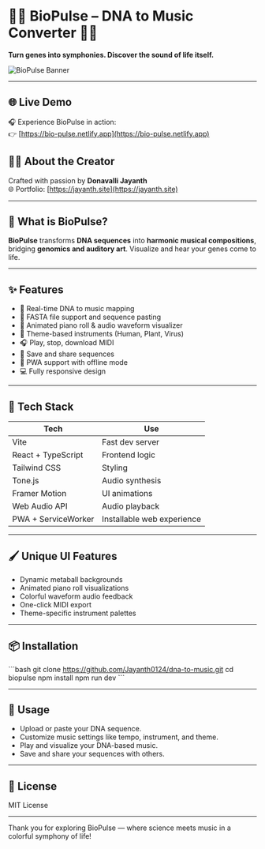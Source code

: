 # 🎵🌿 BioPulse – DNA to Music Converter 🌿🎵

**Turn genes into symphonies. Discover the sound of life itself.**

![BioPulse Banner](https://bio-pulse.netlify.app/cover.png)

---

## 🌐 Live Demo

🎧 Experience BioPulse in action:  
👉 [https://bio-pulse.netlify.app](https://bio-pulse.netlify.app)

## 👨‍💻 About the Creator

Crafted with passion by **Donavalli Jayanth**  
🌐 Portfolio: [https://jayanth.site](https://jayanth.site)

---

## 🔬 What is BioPulse?

**BioPulse** transforms **DNA sequences** into **harmonic musical compositions**, bridging **genomics and auditory art**. Visualize and hear your genes come to life.

---

## ✨ Features

- 🎼 Real-time DNA to music mapping
- 📁 FASTA file support and sequence pasting
- 🎹 Animated piano roll & audio waveform visualizer
- 🎨 Theme-based instruments (Human, Plant, Virus)
- 🎧 Play, stop, download MIDI
- 💾 Save and share sequences
- 📱 PWA support with offline mode
- 💻 Fully responsive design

---

## 🚀 Tech Stack

| Tech                 | Use                          |
|---------------------|------------------------------|
| Vite                | Fast dev server              |
| React + TypeScript  | Frontend logic               |
| Tailwind CSS        | Styling                      |
| Tone.js             | Audio synthesis              |
| Framer Motion       | UI animations                |
| Web Audio API       | Audio playback               |
| PWA + ServiceWorker | Installable web experience   |

---

## 🖌️ Unique UI Features

- Dynamic metaball backgrounds
- Animated piano roll visualizations
- Colorful waveform audio feedback
- One-click MIDI export
- Theme-specific instrument palettes

---

## 📦 Installation

\`\`\`bash
git clone https://github.com/Jayanth0124/dna-to-music.git
cd biopulse
npm install
npm run dev
\`\`\`

---

## 🎯 Usage

- Upload or paste your DNA sequence.
- Customize music settings like tempo, instrument, and theme.
- Play and visualize your DNA-based music.
- Save and share your sequences with others.

---

## 📄 License

MIT License

---

Thank you for exploring BioPulse — where science meets music in a colorful symphony of life!
